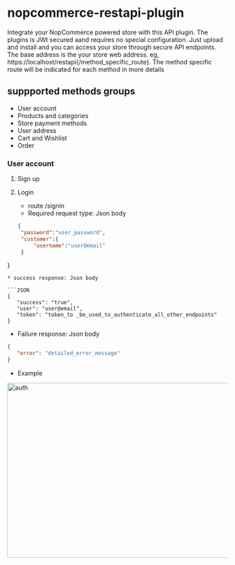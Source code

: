 # nopcommerce-restapi-plugin
Integrate your NopCommerce powered store with this API plugin.
The plugins is JWt secured aand requires no special configuration. Just upload and install and you can access your store through secure API endpoints. The base address is the your store web address. eg, https://localhost/restapi{/method_specific_route}. The method specific route will be indicated for each method in more details

## suppported methods groups
* User account
* Products and categories
* Store payment methods
* User address
* Cart and Wishlist
* Order

### User account
1. Sign up
   
   
3. Login
   * route /signin
   * Required request type: Json body
   ``` JSON
   {
    "password":"user_password",
    "customer":{
        "username":"user@email"
    }
 }
 ```
 * success response: Json body

 ```JSON
 {
    "success": "true",
    "user": "user@email",
    "token": "token_to _be_used_to_authenticate_all_other_endpoints"
 }
 ```
 * Failure response: Json body
 ``` JSON
 {
    "error": "detailed_error_message"
 }
 ```
 * Example
 <img width="636" height="400" alt="auth" src="https://github.com/manegene/nopcommerce-restapi-plugin/assets/13959629/e110cd12-55e7-4d52-8585-e4a1de79b826">

